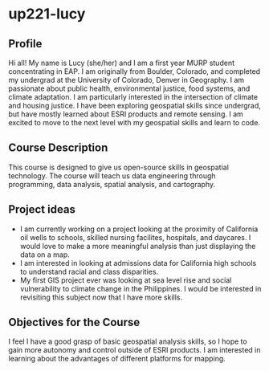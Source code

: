 #  up221-lucy


Profile 
-

Hi all! My name is Lucy (she/her) and I am a first year MURP student concentrating in EAP. I am originally from Boulder, Colorado, and completed my undergrad at the University of Colorado, Denver in Geography. I am passionate about public health, environmental justice, food systems, and climate adaptation. I am particularly interested in the intersection of climate and housing justice. I have been exploring geospatial skills since undergrad, but have mostly learned about ESRI products and remote sensing. I am excited to move to the next level with my geospatial skills and learn to code. 

Course Description
-

This course is designed to give us open-source skills in geospatial technology. The course will teach us data engineering through programming, data analysis, spatial analysis, and cartography. 

Project ideas
- 
* I am currently working on a project looking at the proximity of California oil wells to schools, skilled nursing facilites, hospitals, and daycares. I would love to make a more meaningful analysis than just displaying the data on a map. 
* I am interested in looking at admissions data for California high schools to understand racial and class disparities. 
* My first GIS project ever was looking at sea level rise and social vulnerability to climate change in the Philippines. I would be interested in revisiting this subject now that I have more skills. 

Objectives for the Course
-
I feel I have a good grasp of basic geospatial analysis skills, so I hope to gain more autonomy and control outside of ESRI products. I am interested in learning about the advantages of different platforms for mapping. 
